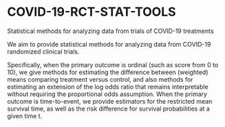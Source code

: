 # COVID-19-RCT-STAT-TOOLS
Statistical methods for analyzing data from trials of COVID-19 treatments

We aim to provide statistical methods for analyzing data from COVID-19 randomized clinical trials.

Specifically, when the primary outcome is ordinal (such as score from 0 to 10), we give 
methods for estimating the difference between (weighted) means comparing treatment versus control,
and also methods for estimating an extension of the log odds ratio that remains interpretable
without requiring the proportional odds assumption. When the primary outcome is time-to-event, we provide estimators for the restricted mean survival time, as well as the risk difference for survival probabilities at a given time t. 
